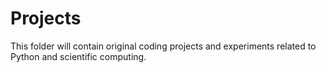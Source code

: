 # Projects  
This folder will contain original coding projects and experiments related to Python and scientific computing.
